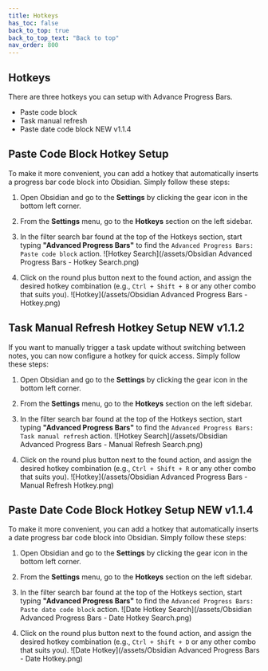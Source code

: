 ```yaml
---
title: Hotkeys
has_toc: false
back_to_top: true
back_to_top_text: "Back to top"
nav_order: 800
---
```


## Hotkeys
There are three hotkeys you can setup with Advance Progress Bars.
- Paste code block
- Task manual refresh
- Paste date code block <span class="label label-green badge">NEW v1.1.4</span>

## Paste Code Block Hotkey Setup
To make it more convenient, you can add a hotkey that automatically inserts a progress bar code block into Obsidian. Simply follow these steps:

1. Open Obsidian and go to the **Settings** by clicking the gear icon in the bottom left corner.
2. From the **Settings** menu, go to the **Hotkeys** section on the left sidebar.
3. In the filter search bar found at the top of the Hotkeys section, start typing **"Advanced Progress Bars"** to find the `Advanced Progress Bars: Paste code block` action.
![Hotkey Search](/assets/Obsidian Advanced Progress Bars - Hotkey Search.png)

5. Click on the round plus button next to the found action, and assign the desired hotkey combination (e.g., `Ctrl + Shift + B` or any other combo that suits you).
![Hotkey](/assets/Obsidian Advanced Progress Bars - Hotkey.png)


## Task Manual Refresh Hotkey Setup <span class="label label-grey badge">NEW v1.1.2</span>
If you want to manually trigger a task update without switching between notes, you can now configure a hotkey for quick access.  Simply follow these steps:

1. Open Obsidian and go to the **Settings** by clicking the gear icon in the bottom left corner.
2. From the **Settings** menu, go to the **Hotkeys** section on the left sidebar.
3. In the filter search bar found at the top of the Hotkeys section, start typing **"Advanced Progress Bars"** to find the `Advanced Progress Bars: Task manual refresh` action.
![Hotkey Search](/assets/Obsidian Advanced Progress Bars - Manual Refresh Search.png)

4. Click on the round plus button next to the found action, and assign the desired hotkey combination (e.g., `Ctrl + Shift + R` or any other combo that suits you).
![Hotkey](/assets/Obsidian Advanced Progress Bars - Manual Refresh Hotkey.png)


## Paste Date Code Block Hotkey Setup <span class="label label-green badge">NEW v1.1.4</span>
To make it more convenient, you can add a hotkey that automatically inserts a date progress bar code block into Obsidian. Simply follow these steps:

1. Open Obsidian and go to the **Settings** by clicking the gear icon in the bottom left corner.
2. From the **Settings** menu, go to the **Hotkeys** section on the left sidebar.
3. In the filter search bar found at the top of the Hotkeys section, start typing **"Advanced Progress Bars"** to find the `Advanced Progress Bars: Paste date code block` action.
![Date Hotkey Search](/assets/Obsidian Advanced Progress Bars - Date Hotkey Search.png)

4. Click on the round plus button next to the found action, and assign the desired hotkey combination (e.g., `Ctrl + Shift + D` or any other combo that suits you).
![Date Hotkey](/assets/Obsidian Advanced Progress Bars - Date Hotkey.png)